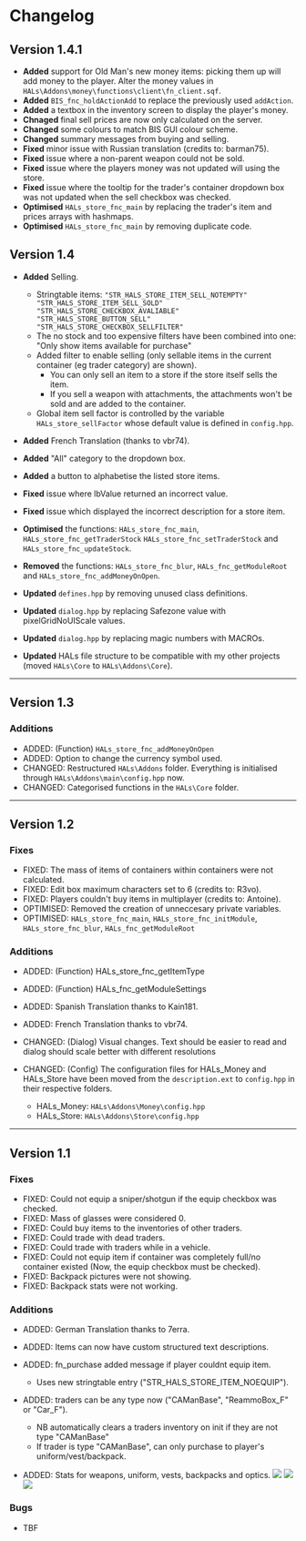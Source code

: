 # Changelog

## Version 1.4.1
* **Added** support for Old Man's new money items: picking them up will add money to the player. Alter the money values in `HALs\Addons\money\functions\client\fn_client.sqf`.
* **Added** `BIS_fnc_holdActionAdd` to replace the previously used `addAction`.
* **Added** a textbox in the inventory screen to display the player's money.
* **Chnaged** final sell prices are now only calculated on the server.
* **Changed** some colours to match BIS GUI colour scheme.
* **Changed** summary messages from buying and selling.
* **Fixed** minor issue with Russian translation (credits to: barman75).
* **Fixed** issue where a non-parent weapon could not be sold.
* **Fixed** issue where the players money was not updated will using the store.
* **Fixed** issue where the tooltip for the trader's container dropdown box was not updated when the sell checkbox was checked.
* **Optimised** `HALs_store_fnc_main` by replacing the trader's item and prices arrays with hashmaps.
* **Optimised** `HALs_store_fnc_main` by removing duplicate code.

## Version 1.4
* **Added** Selling.
    * Stringtable items:
        `"STR_HALS_STORE_ITEM_SELL_NOTEMPTY"
        "STR_HALS_STORE_ITEM_SELL_SOLD"
        "STR_HALS_STORE_CHECKBOX_AVALIABLE"
        "STR_HALS_STORE_BUTTON_SELL"
        "STR_HALS_STORE_CHECKBOX_SELLFILTER"`
    * The no stock and too expensive filters have been combined into one: "Only show items available for purchase"
    * Added filter to enable selling (only sellable items in the current container (eg trader category) are shown).
        * You can only sell an item to a store if the store itself sells the item.
        * If you sell a weapon with attachments, the attachments won't be sold and are added to the container.
    * Global item sell factor is controlled by the variable `HALs_store_sellFactor` whose default value is defined in `config.hpp`.

* **Added** French Translation (thanks to vbr74).
* **Added** "All" category to the dropdown box.
* **Added** a button to alphabetise the listed store items.
* **Fixed** issue where lbValue returned an incorrect value.
* **Fixed** issue which displayed the incorrect description for a store item.
* **Optimised** the functions: `HALs_store_fnc_main`, `HALs_store_fnc_getTraderStock` `HALs_store_fnc_setTraderStock` and  `HALs_store_fnc_updateStock`.
* **Removed** the functions: `HALs_store_fnc_blur`, `HALs_fnc_getModuleRoot` and `HALs_store_fnc_addMoneyOnOpen`.
* **Updated** `defines.hpp` by removing unused class definitions.
* **Updated** `dialog.hpp` by replacing Safezone value with pixelGridNoUIScale values.
* **Updated** `dialog.hpp` by replacing magic numbers with MACROs.
* **Updated** HALs file structure to be compatible with my other projects (moved `HALs\Core` to `HALs\Addons\Core`).
___
## Version 1.3
### Additions
* ADDED: (Function) `HALs_store_fnc_addMoneyOnOpen`
* ADDED: Option to change the currency symbol used.
* CHANGED: Restructured `HALs\Addons` folder. Everything is initialised through `HALs\Addons\main\config.hpp` now.
* CHANGED: Categorised functions in the `HALs\Core` folder.
___
## Version 1.2
### Fixes
* FIXED: The mass of items of containers within containers were not calculated.
* FIXED: Edit box maximum characters set to 6 (credits to: R3vo).
* FIXED: Players couldn't buy items in multiplayer (credits to: Antoine).
* OPTIMISED: Removed the creation of unneccesary private variables.
* OPTIMISED: `HALs_store_fnc_main`, `HALs_store_fnc_initModule`, `HALs_store_fnc_blur`, `HALs_fnc_getModuleRoot`

### Additions
* ADDED: (Function) HALs_store_fnc_getItemType
* ADDED: (Function) HALs_fnc_getModuleSettings
* ADDED: Spanish Translation thanks to Kain181.
* ADDED: French Translation thanks to vbr74.

* CHANGED: (Dialog) Visual changes. Text should be easier to read and dialog should scale better with different resolutions
* CHANGED: (Config) The configuration files for HALs_Money and HALs_Store have been moved from the `description.ext` to `config.hpp` in their respective folders.
  * HALs_Money: `HALs\Addons\Money\config.hpp`
  * HALs_Store: `HALs\Addons\Store\config.hpp`
___
## Version 1.1
### Fixes
* FIXED: Could not equip a sniper/shotgun if the equip checkbox was checked.
* FIXED: Mass of glasses were considered 0.
* FIXED: Could buy items to the inventories of other traders.
* FIXED: Could trade with dead traders.
* FIXED: Could trade with traders while in a vehicle.
* FIXED: Could not equip item if container was completely full/no container existed (Now, the equip checkbox must be checked).
* FIXED: Backpack pictures were not showing.
* FIXED: Backpack stats were not working.

### Additions
* ADDED: German Translation thanks to 7erra.
* ADDED: Items can now have custom structured text descriptions.
* ADDED: fn_purchase added message if player couldnt equip item.
  * Uses new stringtable entry ("STR_HALS_STORE_ITEM_NOEQUIP").

* ADDED: traders can be any type now ("CAManBase", "ReammoBox_F" or "Car_F").
  * NB automatically clears a traders inventory on init if they are not type "CAManBase"
  * If trader is type "CAManBase", can only purchase to player's uniform/vest/backpack.

* ADDED: Stats for weapons, uniform, vests, backpacks and optics.
![](http://i.imgur.com/piowiF0.jpg) ![](http://i.imgur.com/cXhrtyh.jpg) ![](http://i.imgur.com/LyaFDse.jpg)

### Bugs
* TBF
